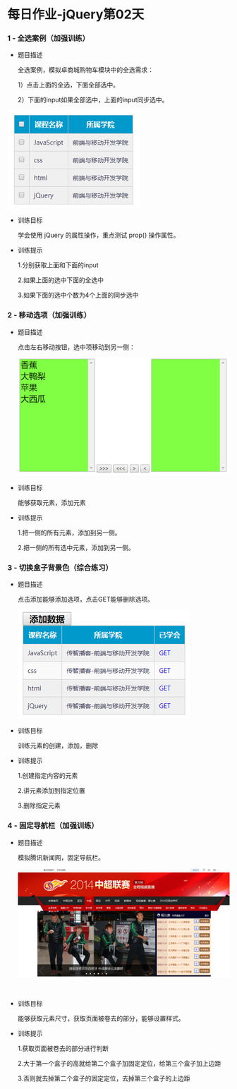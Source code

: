# 每日作业-jQuery第02天

### 1 - 全选案例（加强训练）

- 题目描述

   全选案例，模拟卓商城购物车模块中的全选需求：

   1）点击上面的全选，下面全部选中。

   2）下面的input如果全部选中，上面的input同步选中。

![001](images/001.png)

- 训练目标

  学会使用 jQuery 的属性操作，重点测试 prop() 操作属性。

- 训练提示

  1.分别获取上面和下面的input

  2.如果上面的选中下面的全选中

  3.如果下面的选中个数为4个上面的同步选中


###    2 - 移动选项（加强训练）

- 题目描述

  点击左右移动按钮，选中项移动到另一侧：

  ![002](images/002.png)



- 训练目标

  能够获取元素，添加元素

- 训练提示

  1.把一侧的所有元素，添加到另一侧。

  2.把一侧的所有选中元素，添加到另一侧。


###    3 - 切换盒子背景色（综合练习）

- 题目描述

  点击添加能够添加选项，点击GET能够删除选项。

  ![003](images/003.png)



- 训练目标

  训练元素的创建，添加，删除

- 训练提示

  1.创建指定内容的元素

  2.讲元素添加到指定位置

  3.删除指定元素

### 4 - 固定导航栏（加强训练）

- 题目描述

  模拟腾讯新闻网，固定导航栏。

  ![004](images/004.png)

  ​

- 训练目标

  能够获取元素尺寸，获取页面被卷去的部分，能够设置样式。

- 训练提示

  1.获取页面被卷去的部分进行判断

  2.大于第一个盒子的高就给第二个盒子加固定定位，给第三个盒子加上边距

  3.否则就去掉第二个盒子的固定定位，去掉第三个盒子的上边距
